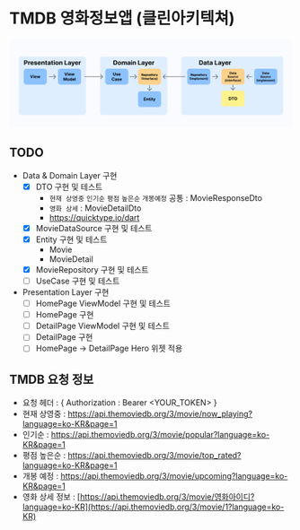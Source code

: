 # TMDB 영화정보앱 (클린아키텍쳐)

![clean_arch](clean_arch.png)

## TODO
- Data & Domain Layer 구현
  - [X] DTO 구현 및 테스트
    - `현재 상영중` `인기순` `평점` `높은순` `개봉예정` 공통 : MovieResponseDto
    - `영화 상세` : MovieDetailDto
    - https://quicktype.io/dart
  - [X] MovieDataSource 구현 및 테스트
  - [X] Entity 구현 및 테스트
    - Movie
    - MovieDetail
  - [X] MovieRepository 구현 및 테스트
  - [ ] UseCase 구현 및 테스트

- Presentation Layer 구현
  - [ ] HomePage ViewModel 구현 및 테스트
  - [ ] HomePage 구현
  - [ ] DetailPage ViewModel 구현 및 테스트
  - [ ] DetailPage 구현
  - [ ] HomePage -> DetailPage Hero 위젯 적용

## TMDB 요청 정보
- 요청 헤더 : { Authorization : Bearer <YOUR_TOKEN> }
- 현재 상영중 : https://api.themoviedb.org/3/movie/now_playing?language=ko-KR&page=1
- 인기순 : https://api.themoviedb.org/3/movie/popular?language=ko-KR&page=1
- 평점 높은순 : https://api.themoviedb.org/3/movie/top_rated?language=ko-KR&page=1
- 개봉 예정 : https://api.themoviedb.org/3/movie/upcoming?language=ko-KR&page=1
- 영화 상세 정보 : [https://api.themoviedb.org/3/movie/영화아이디?language=ko-KR](https://api.themoviedb.org/3/movie/1?language=ko-KR)